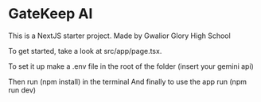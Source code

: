 # GateKeep AI

This is a NextJS starter project.
Made by Gwalior Glory High School

To get started, take a look at src/app/page.tsx.

To set it up make a .env file in the root of the folder (insert your gemini api)

Then run (npm install) in the terminal
And finally to use the app run (npm run dev)
